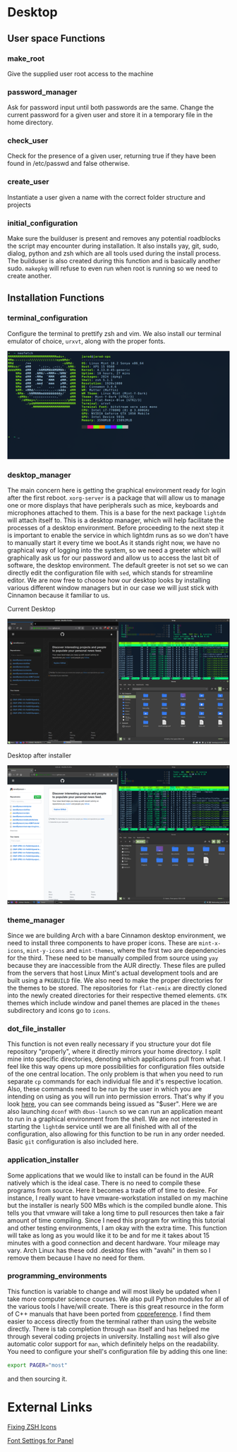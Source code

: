 # Desktop

## User space Functions

### make_root

Give the supplied user root access to the machine

### password_manager

Ask for password input until both passwords are the same. Change the current password for a given user and store it in a temporary file in the home directory.

### check_user

Check for the presence of a given user, returning true if they have been found in /etc/passwd and false otherwise.

### create_user

Instantiate a user given a name with the correct folder structure and projects

### initial_configuration

Make sure the builduser is present and removes any potential roadblocks the script may encounter during installation. It also installs yay, git, sudo, dialog, python and zsh which are all tools used during the install process. The builduser is also created during this function and is basically another sudo. `makepkg` will refuse to even run when root is running so we need to create another.


## Installation Functions

### terminal_configuration

Configure the terminal to prettify zsh and vim. We also install our terminal emulator of choice, `urxvt`, along with the proper fonts.

![alt text](assets/terminal_output)

### desktop_manager

The main concern here is getting the graphical environment ready for login after the first reboot. `xorg-server` is a package that will allow us to manage one or more displays that have peripherals such as mice, keyboards and microphones attached to them. This is a base for the next package `lightdm` will attach itself to. This is a desktop manager, which will help facilitate the processes of a desktop environment. Before proceeding to the next step it is important to enable the service in which lightdm runs as so we don't have to manually start it every time we boot.As it stands right now, we have no graphical way of logging into the system, so we need a greeter which will graphically ask us for our password and allow us to access the last bit of software, the desktop environment. The default greeter is not set so we can directly edit the configuration file with `sed`, which stands for streamline editor. We are now free to choose how our desktop looks by installing various different window managers but in our case we will just stick with Cinnamon because it familiar to us.

Current Desktop

![alt text](assets/current_desktop)

Desktop after installer

![alt text](assets/installer_desktop)


### theme_manager

Since we are building Arch with a bare Cinnamon desktop environment, we need to install three components to have proper icons. These are `mint-x-icons`, `mint-y-icons` and `mint-themes`, where the first two are dependencies for the third. These need to be manually compiled from source using `yay` because they are inaccessible from the AUR directly. These files are pulled from the servers that host Linux Mint's actual development tools and are built using a `PKGBUILD` file. We also need to make the proper directories for the themes to be stored. The repositories for `flat-remix` are directly cloned into the newly created directories for their respective themed elements. `GTK` themes which include window and panel themes are placed in the `themes` subdirectory and icons go to `icons`.


### dot_file_installer

This function is not even really necessary if you structure your dot file repository "properly", where it directly mirrors your home directory. I split mine into specific directories, denoting which applications pull from what. I feel like this way opens up more possibilities for configuration files outside of the one central location. The only problem is that when you need to run separate `cp` commands for each individual file and it's respective location. Also, these commands need to be run by the user in which you are intending on using as you will run into permission errors. That's why if you look [here](https://google.com), you can see commands being issued as "$user". Here we are also launching `dconf` with `dbus-launch` so we can run an application meant to run in a graphical environment from the shell. We are not interested in starting the `lightdm` service until we are all finished with all of the configuration, also allowing for this function to be run in any order needed. Basic `git` configuration is also included here.

### application_installer

Some applications that we would like to install can be found in the AUR natively which is the ideal case. There is no need to compile these programs from source. Here it becomes a trade off of time to desire. For instance, I really want to have vmware-workstation installed on my machine but the installer is nearly 500 MBs which is the compiled bundle alone. This tells you that vmware will take a long time to pull resources then take a fair amount of time compiling. Since I need this program for writing this tutorial and other testing environments, I am okay with the extra time. This function will take as long as you would like it to be and for me it takes about 15 minutes with a good connection and decent hardware. Your mileage may vary. Arch Linux has these odd .desktop files with "avahi" in them so I remove them because I have no need for them.


### programming_environments

This function is variable to change and will most likely be updated when I take more computer science courses. We also pull Python modules for all of the various tools I have/will create. There is this great resource in the form of C++ manuals that have been ported from [cppreference](https://en.cppreference.com/w/). I find them easier to access directly from the terminal rather than using the website directly. There is tab completion through `man` itself and has helped me through several coding projects in university. Installing `most` will also give automatic color support for `man`, which definitely helps on the readability. You need to configure your shell's configuration file by adding this one line:

```bash
export PAGER="most"
```
and then sourcing it.

# External Links

[Fixing ZSH Icons](https://unix.stackexchange.com/questions/429946/zsh-icons-broke-in-urxvt)

[Font Settings for Panel](https://forums.linuxmint.com/viewtopic.php?t=106758)
